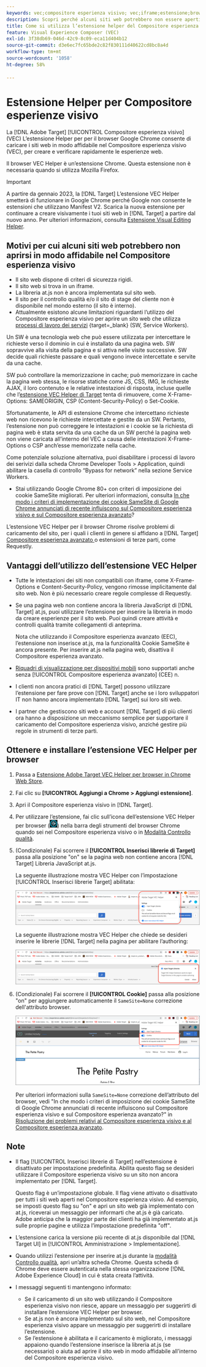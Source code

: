```yaml
---
keywords: vec;compositore esperienza visivo; vec;iframe;estensione;browser
description: Scopri perché alcuni siti web potrebbero non essere aperti in modo affidabile nel Compositore esperienza visivo. L’estensione VEC Helper per il browser consente di caricare i siti web in modo affidabile nel Compositore esperienza visivo.
title: Come si utilizza l’estensione helper del Compositore esperienza visivo?
feature: Visual Experience Composer (VEC)
exl-id: 3f38db69-046d-42c9-8c09-eca11d404b12
source-git-commit: d3e6ec7fc65bde2c82f830111d40622cd8bc8a4d
workflow-type: tm+mt
source-wordcount: '1058'
ht-degree: 58%

---
```


# Estensione Helper per Compositore esperienze visivo

La [!DNL Adobe Target] [!UICONTROL Compositore esperienza visivo] (VEC) L’estensione Helper per per il browser Google Chrome consente di caricare i siti web in modo affidabile nel Compositore esperienza visivo (VEC), per creare e verificare rapidamente le esperienze web.

Il browser VEC Helper è un’estensione Chrome. Questa estensione non è necessaria quando si utilizza Mozilla Firefox.

>[!IMPORTANT]
>
>A partire da gennaio 2023, la [!DNL Target] L’estensione VEC Helper smetterà di funzionare in Google Chrome perché Google non consente le estensioni che utilizzano Manifest V2. Scarica la nuova estensione per continuare a creare visivamente i tuoi siti web in [!DNL Target] a partire dal nuovo anno. Per ulteriori informazioni, consulta [Estensione Visual Editing Helper](/help/main/c-experiences/c-visual-experience-composer/r-troubleshoot-composer/visual-editing-helper-extension).

## Motivi per cui alcuni siti web potrebbero non aprirsi in modo affidabile nel Compositore esperienza visivo

* Il sito web dispone di criteri di sicurezza rigidi.
* Il sito web si trova in un iframe.
* La libreria at.js non è ancora implementata sul sito web.
* Il sito per il controllo qualità e/o il sito di stage del cliente non è disponibile nel mondo esterno (il sito è interno).
* Attualmente esistono alcune limitazioni riguardanti l’utilizzo del Compositore esperienza visivo per aprire un sito web che utilizza [processi di lavoro dei servizi](https://developer.mozilla.org/en-US/docs/Web/API/Service_Worker_API) {target=_blank} (SW, Service Workers).

Un SW è una tecnologia web che può essere utilizzata per intercettare le richieste verso il dominio in cui è installato da una pagina web. SW sopravvive alla visita della pagina e si attiva nelle visite successive. SW decide quali richieste passare e quali vengono invece intercettate e servite da una cache.

SW può controllare la memorizzazione in cache; può memorizzare in cache la pagina web stessa, le risorse statiche come JS, CSS, IMG, le richieste AJAX, il loro contenuto e le relative intestazioni di risposta, incluse quelle che l’[estensione VEC Helper di Target](/help/main/c-experiences/c-visual-experience-composer/r-troubleshoot-composer/vec-helper-browser-extension.md) tenta di rimuovere, come X-Frame-Options: SAMEORIGIN, CSP (Content-Security-Policy) o Set-Cookie.

Sfortunatamente, le API di estensione Chrome che intercettano richieste web non ricevono le richieste intercettate e gestite da un SW. Pertanto, l’estensione non può correggere le intestazioni e i cookie se la richiesta di pagina web è stata servita da una cache da un SW perché la pagina web non viene caricata all’interno del VEC a causa delle intestazioni X-Frame-Options o CSP anch’esse memorizzate nella cache.

Come potenziale soluzione alternativa, puoi disabilitare i processi di lavoro dei serivizi dalla scheda Chrome Developer Tools > Application, quindi abilitare la casella di controllo “Bypass for network” nella sezione Service Workers.

* Stai utilizzando Google Chrome 80+ con criteri di imposizione dei cookie SameSite migliorati. Per ulteriori informazioni, consulta [In che modo i criteri di implementazione dei cookie SameSite di Google Chrome annunciati di recente influiscono sul Compositore esperienza visivo e sul Compositore esperienza avanzato](/help/main/c-experiences/c-visual-experience-composer/r-troubleshoot-composer/issues-related-to-the-visual-experience-composer-vec-and-enhanced-experience-composer-eec.md#samesite)?

L’estensione VEC Helper per il browser Chrome risolve problemi di caricamento del sito, per i quali i clienti in genere si affidano a [!DNL Target] [Compositore esperienza avanzato ](/help/main/administrating-target/visual-experience-composer-set-up.md#eec) o estensioni di terze parti, come Requestly.

## Vantaggi dell’utilizzo dell’estensione VEC Helper

* Tutte le intestazioni dei siti non compatibili con iframe, come X-Frame-Options e Content-Security-Policy, vengono rimosse implicitamente dal sito web. Non è più necessario creare regole complesse di Requestly.
* Se una pagina web non contiene ancora la libreria JavaScript di [!DNL Target] at.js, puoi utilizzare l’estensione per inserire la libreria in modo da creare esperienze per il sito web. Puoi quindi creare attività e controlli qualità tramite collegamenti di anteprima.

   Nota che utilizzando il Compositore esperienza avanzato (EEC), l’estensione non inserisce at.js, ma la funzionalità Cookie SameSite è ancora presente. Per inserire at.js nella pagina web, disattiva il Compositore esperienza avanzato.

* [Riquadri di visualizzazione per dispositivi mobili](/help/main/c-experiences/c-visual-experience-composer/mobile-viewports.md) sono supportati anche senza [!UICONTROL Compositore esperienza avanzato] (CEE) n.
* I clienti non ancora pratici di [!DNL Target] possono utilizzare l’estensione per fare prove con [!DNL Target] anche se i loro sviluppatori IT non hanno ancora implementato [!DNL Target] sui loro siti web.
* I partner che gestiscono siti web e account [!DNL Target] di più clienti ora hanno a disposizione un meccanismo semplice per supportare il caricamento del Compositore esperienza visivo, anziché gestire più regole in strumenti di terze parti.

## Ottenere e installare l’estensione VEC Helper per browser

1. Passa a [Estensione Adobe Target VEC Helper per browser in Chrome Web Store](https://chrome.google.com/webstore/detail/adobe-target-vec-helper/ggjpideecfnbipkacplkhhaflkdjagak).
1. Fai clic su **[!UICONTROL Aggiungi a Chrome > Aggiungi estensione]**.
1. Apri il Compositore esperienza visivo in [!DNL Target].
1. Per utilizzare l’estensione, fai clic sull’icona dell’estensione VEC Helper per browser (![icona di VEC Helper](/help/main/c-experiences/c-visual-experience-composer/r-troubleshoot-composer/assets/vec-help-extension.png)) nella barra degli strumenti del browser Chrome quando sei nel Compositore esperienza visivo o in [Modalità Controllo qualità](/help/main/c-activities/c-activity-qa/activity-qa.md).
1. (Condizionale) Fai scorrere il **[!UICONTROL Inserisci librerie di Target]** passa alla posizione &quot;on&quot; se la pagina web non contiene ancora [!DNL Target] Libreria JavaScript at.js.

   La seguente illustrazione mostra VEC Helper con l’impostazione [!UICONTROL Inserisci librerie Target] abilitata:

   ![VEC Helper 1](/help/main/c-experiences/c-visual-experience-composer/r-troubleshoot-composer/assets/vec-help-extension-1.png)

   La seguente illustrazione mostra VEC Helper che chiede se desideri inserire le librerie [!DNL Target] nella pagina per abilitare l’authoring:

   ![VEC Helper 2](/help/main/c-experiences/c-visual-experience-composer/r-troubleshoot-composer/assets/vec-helper.png)

1. (Condizionale) Fai scorrere il **[!UICONTROL Cookie]** passa alla posizione &quot;on&quot; per aggiungere automaticamente il `SameSite=None` correzione dell&#39;attributo browser.

   ![L’opzione Cookie nell’estensione VEC Helper](/help/main/c-experiences/c-visual-experience-composer/r-troubleshoot-composer/assets/cookies-vec-helper.png)

   Per ulteriori informazioni sulla `SameSite=None` correzione dell’attributo del browser, vedi &quot;In che modo i criteri di imposizione dei cookie SameSite di Google Chrome annunciati di recente influiscono sul Compositore esperienza visivo e sul Compositore esperienza avanzato?&quot; in [Risoluzione dei problemi relativi al Compositore esperienza visivo e al Compositore esperienza avanzato](/help/main/c-experiences/c-visual-experience-composer/r-troubleshoot-composer/issues-related-to-the-visual-experience-composer-vec-and-enhanced-experience-composer-eec.md#samesite).

## Note

* Il flag [!UICONTROL Inserisci librerie di Target] nell’estensione è disattivato per impostazione predefinita. Abilita questo flag se desideri utilizzare il Compositore esperienza visivo su un sito non ancora implementato per [!DNL Target].

   Questo flag è un’impostazione globale. Il flag viene attivato o disattivato per tutti i siti web aperti nel Compositore esperienza visivo. Ad esempio, se imposti questo flag su &quot;on&quot; e apri un sito web già implementato con at.js, riceverai un messaggio per informarti che at.js è già caricato. Adobe anticipa che la maggior parte dei clienti ha già implementato at.js sulle proprie pagine e utilizza l’impostazione predefinita &quot;off&quot;.

* L’estensione carica la versione più recente di at.js disponibile dal [!DNL Target UI] in [!UICONTROL Amministrazione > Implementazione].
* Quando utilizzi l’estensione per inserire at.js durante la [modalità Controllo qualità](/help/main/c-activities/c-activity-qa/activity-qa.md), apri un’altra scheda Chrome. Questa scheda di Chrome deve essere autenticata nella stessa organizzazione [!DNL Adobe Experience Cloud] in cui è stata creata l’attività.
* I messaggi seguenti ti mantengono informato:

   * Se il caricamento di un sito web utilizzando il Compositore esperienza visivo non riesce, appare un messaggio per suggerirti di installare l’estensione VEC Helper per browser.
   * Se at.js non è ancora implementato sul sito web, nel Compositore esperienza visivo appare un messaggio per suggerirti di installare l’estensione.
   * Se l’estensione è abilitata e il caricamento è migliorato, i messaggi appaiono quando l’estensione inserisce la libreria at.js (se necessario) o aiuta ad aprire il sito web in modo affidabile all’interno del Compositore esperienza visivo.
